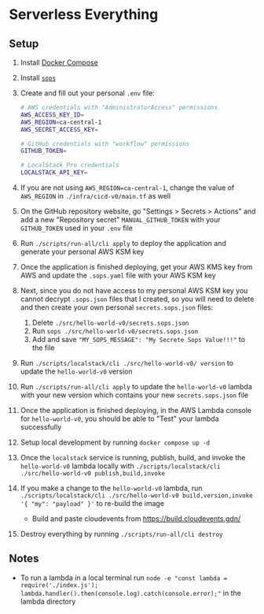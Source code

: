 # Serverless Everything

## Setup

1. Install [Docker Compose](https://docs.docker.com/get-docker/)

1. Install [`sops`](https://github.com/mozilla/sops)

1. Create and fill out your personal `.env` file:

    ```bash
    # AWS credentials with "AdministratorAccess" permissions
    AWS_ACCESS_KEY_ID=
    AWS_REGION=ca-central-1
    AWS_SECRET_ACCESS_KEY=

    # GitHub credentials with "workflow" permissions
    GITHUB_TOKEN=

    # LocalStack Pro credentials
    LOCALSTACK_API_KEY=
    ```

1. If you are not using `AWS_REGION=ca-central-1`, change the value of `AWS_REGION` in `./infra/cicd-v0/main.tf` as well

1. On the GitHub repository website, go "Settings > Secrets > Actions" and add a new "Repository secret" `MANUAL_GITHUB_TOKEN` with your `GITHUB_TOKEN` used in  your `.env` file

1. Run `./scripts/run-all/cli apply` to deploy the application and generate your personal AWS KSM key

1. Once the application is finished deploying, get your AWS KMS key from AWS and update the `.sops.yaml` file with your AWS KSM key

1. Next, since you do not have access to my personal AWS KSM key you cannot decrypt `.sops.json` files that I created, so you will need to delete and then create your own personal `secrets.sops.json` files:
    1. Delete `./src/hello-world-v0/secrets.sops.json`
    1. Run `sops ./src/hello-world-v0/secrets.sops.json`
    1. Add and save `"MY_SOPS_MESSAGE": "My Secrete Sops Value!!!"` to the file

1. Run `./scripts/localstack/cli ./src/hello-world-v0/ version` to update the `hello-world-v0` version

1. Run `./scripts/run-all/cli apply` to update the `hello-world-v0` lambda with your new version which contains your new `secrets.sops.json` file

1. Once the application is finished deploying, in the AWS Lambda console for `hello-world-v0`, you should be able to "Test" your lambda successfully

1. Setup local development by running `docker compose up -d`

1. Once the `localstack` service is running, publish, build, and invoke the `hello-world-v0` lambda locally with `./scripts/localstack/cli ./src/hello-world-v0 publish,build,invoke`

1. If you make a change to the `hello-world-v0` lambda, run `./scripts/localstack/cli ./src/hello-world-v0 build,version,invoke '{ "my": "payload" }'` to re-build the image
    * Build and paste cloudevents from <https://build.cloudevents.gdn/>

1. Destroy everything by running `./scripts/run-all/cli destroy`

## Notes

* To run a lambda in a local terminal run `node -e "const lambda = require('./index.js'); lambda.handler().then(console.log).catch(console.error);"` in the lambda directory
